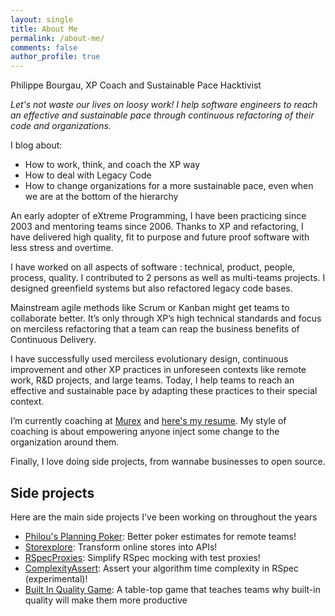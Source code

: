 ```yaml
---
layout: single
title: About Me
permalink: /about-me/
comments: false
author_profile: true
---
```

Philippe Bourgau, XP Coach and Sustainable Pace Hacktivist

_Let's not waste our lives on loosy work! I help software engineers to reach an effective and sustainable pace through continuous refactoring of their code and organizations._

I blog about:

* How to work, think, and coach the XP way
* How to deal with Legacy Code
* How to change organizations for a more sustainable pace, even when we are at the bottom of the hierarchy

An early adopter of eXtreme Programming, I have been practicing since 2003 and mentoring teams since 2006. Thanks to XP and refactoring, I have delivered high quality, fit to purpose and future proof software with less stress and overtime.

I have worked on all aspects of software : technical, product, people, process, quality. I contributed to 2 persons as well as multi-teams projects. I designed greenfield systems but also refactored legacy code bases.

Mainstream agile methods like Scrum or Kanban might get teams to collaborate better. It’s only through XP’s high technical standards and focus on merciless refactoring that a team can reap the business benefits of Continuous Delivery.

I have successfully used merciless evolutionary design, continuous improvement and other XP practices in unforeseen contexts like remote work, R&D projects, and large teams. Today, I help teams to reach an effective and sustainable pace by adapting these practices to their special context.

I’m currently coaching at [Murex](http://www.murex.com) and [here's my resume](https://www.dropbox.com/s/1eyqcqmnp4y8oh8/cv%20philippe%20bourgau.pdf?dl=0). My style of coaching is about empowering anyone inject some change to the organization around them.

Finally, I love doing side projects, from wannabe businesses to open source.

## Side projects

Here are the main side projects I've been working on throughout the years

* [Philou's Planning Poker](https://philou.github.io/planning-poker/): Better poker estimates for remote teams!
* [Storexplore](http://philou.github.io/storexplore): Transform online stores into APIs!
* [RSpecProxies](http://philou.github.io/rspecproxies): Simplify RSpec mocking with test proxies!
* [ComplexityAssert](https://philou.github.io/complexity-assert/): Assert your algorithm time complexity in RSpec (experimental)!
* [Built In Quality Game](https://philou.github.io/built-in-quality-game/): A table-top game that teaches teams why built-in quality will make them more productive
